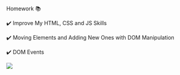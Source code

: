 Homework 📚

✔️ Improve My HTML, CSS and JS Skills

✔️ Moving Elements and Adding New Ones with DOM Manipulation

✔️ DOM Events

![](https://media.giphy.com/media/ZgTR3UQ9XAWDvqy9jv/giphy.gif)

